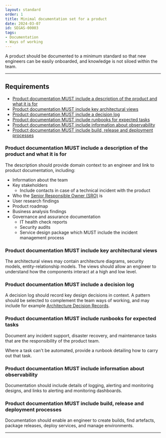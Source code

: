 ```yaml
---
layout: standard
order: 1
title: Minimal documentation set for a product
date: 2024-03-07
id: SEGAS-00003
tags:
- Documentation
- Ways of working
---
```


A product should be documented to a minimum standard so that new engineers can be easily onboarded, and knowledge is not siloed within the team.

---

## Requirements

- [Product documentation MUST include a description of the product and what it is for](#product-documentation-must-include-a-description-of-the-product-and-what-it-is-for)
- [Product documentation MUST include key architectural views](#product-documentation-must-include-key-architectural-views)
- [Product documentation MUST include a decision log](#product-documentation-must-include-a-decision-log)
- [Product documentation MUST include runbooks for expected tasks](#product-documentation-must-include-runbooks-for-expected-tasks)
- [Product documentation MUST include information about observability](#product-documentation-must-include-information-about-observability)
- [Product documentation MUST include build, release and deployment processes](#product-documentation-must-include-build%2C-release-and-deployment-processes)

### Product documentation MUST include a description of the product and what it is for

The description should provide domain context to an engineer and link to product documentation, including:

- Information about the team
- Key stakeholders
    - Include contacts in case of a technical incident with the product
- Who the [Senior Responsible Owner (SRO)](https://www.gov.uk/government/publications/the-role-of-the-senior-responsible-owner/the-role-of-the-senior-responsible-owner) is
- User research findings
- Product roadmap
- Business analysis findings
- Governance and assurance documentation
    - IT health check reports
    - Security audits
    - Service design package which MUST include the incident management process

### Product documentation MUST include key architectural views

The architectural views may contain architecture diagrams, security models, entity-relationship models. The views should allow an engineer to understand how the components interact at a high and low level.

### Product documentation MUST include a decision log

A decision log should record key design decisions in context. A pattern should be selected to complement the team ways of working, and may include for example [Architecture Decision Records](https://adr.github.io/). 

### Product documentation MUST include runbooks for expected tasks

Document any incident support, disaster recovery, and maintenance tasks that are the responsibility of the product team. 

Where a task can't be automated, provide a runbook detailing how to carry out that task.

### Product documentation MUST include information about observability

Documentation should include details of logging, alerting and monitoring designs, and links to alerting and monitoring dashboards.

### Product documentation MUST include build, release and deployment processes

Documentation should enable an engineer to create builds, find artefacts, package releases, deploy services, and manage environments.

---
